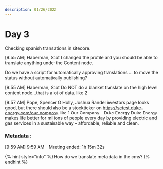 ```yaml
---
description: 01/26/2022
---
```


# Day 3

Checking spanish translations in sitecore.&#x20;







\[9:55 AM] Haberman, Scot I changed the profile and you should be able to translate anything under the Content node.

Do we have a script for automatically approving translations ... to move the status without automatically publishing?

\[9:55 AM] Haberman, Scot Do NOT do a blanket translate on the high level content node...that is a lot of data. like 2



\[9:57 AM] Pope, Spencer O Holly, Joshua Randel investors page looks good, but there should also be a stockticker on https://sctest.duke-energy.com/our-company like 1 Our Company - Duke Energy Duke Energy makes life better for millions of people every day by providing electric and gas services in a sustainable way – affordable, reliable and clean.

### Metadata :&#x20;

\[9:59 AM] 9:59 AM Meeting ended: 1h 15m 32s

{% hint style="info" %}
How do we translate meta data in the cms?
{% endhint %}

